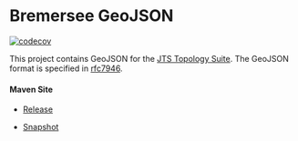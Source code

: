 # Bremersee GeoJSON

[![codecov](https://codecov.io/gh/bremersee/geojson/branch/main/graph/badge.svg)](https://codecov.io/gh/bremersee/geojson)

This project contains GeoJSON for the [JTS Topology Suite](https://locationtech.github.io/jts/).
The GeoJSON format is specified in [rfc7946](https://tools.ietf.org/html/rfc7946).

#### Maven Site

- [Release](https://bremersee.github.io/geojson/index.html)

- [Snapshot](https://nexus.bremersee.org/repository/maven-sites/geojson/3.0.0-SNAPSHOT/index.html)

